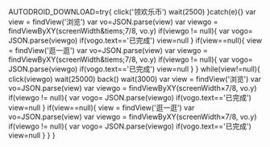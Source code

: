 AUTODROID_DOWNLOAD=try{
click('领欢乐币')
wait(2500)
}catch(e){}
var view = findView('浏览')
var vo=JSON.parse(view)
var viewgo = findViewByXY(screenWidth&tiems;7/8, vo.y)
if(viewgo != null){
  var vogo= JSON.parse(viewgo)
  if(vogo.text=='已完成')
    view=null
}
if(view==null){
  view = findView('逛一逛')
var vo=JSON.parse(view)
var viewgo = findViewByXY(screenWidth&tiems;7/8, vo.y)
if(viewgo != null){
  var vogo= JSON.parse(viewgo)
  if(vogo.text=='已完成')
    view=null
}
}
while(view!=null){
click(viewgo)
wait(25000)
back()
wait(3000)
var view = findView('浏览')
var vo=JSON.parse(view)
var viewgo = findViewByXY(screenWidth&times;7/8, vo.y)
if(viewgo != null){
  var vogo= JSON.parse(viewgo)
  if(vogo.text=='已完成')
    view=null
}
  if(view==null){
    view = findView('逛一逛')
var vo=JSON.parse(view)
var viewgo = findViewByXY(screenWidth&times;7/8, vo.y)
if(viewgo != null){
  var vogo= JSON.parse(viewgo)
  if(vogo.text=='已完成')
    view=null
}
}
}
